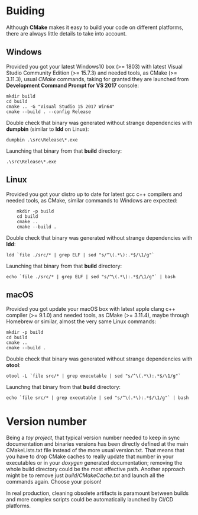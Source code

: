 # Buiding

Although **CMake** makes it easy to build your code on different platforms, there are always little details to take into account. 

## Windows

Provided you got your latest Windows10 box (>= 1803) with latest Visual Studio Community Edition (>= 15.7.3) and needed tools, as CMake (>= 3.11.3),
usual *CMake* commands, taking for granted they are launched from **Development Command Prompt for VS 2017** console:

	mkdir build
	cd build
	cmake .. -G "Visual Studio 15 2017 Win64"
	cmake --build . --config Release

Double check that binary was generated without strange dependencies with **dumpbin** (similar to **ldd** on Linux):

	dumpbin .\src\Release\*.exe

Launching that binary from that **build** directory:

	.\src\Release\*.exe

## Linux

Provided you got your distro up to date for latest gcc c++ compilers and needed tools, as CMake, similar commands to Windows are expected:

        mkdir -p build
        cd build
        cmake ..
        cmake --build .

Double check that binary was generated without strange dependencies with **ldd**:

	ldd `file ./src/* | grep ELF | sed "s/^\(.*\):.*$/\1/g"`

Launching that binary from that **build** directory:
	
	echo `file ./src/* | grep ELF | sed "s/^\(.*\):.*$/\1/g"` | bash

## macOS

Provided you got update your macOS box with latest apple clang c++ compiler (>= 9.1.0) and needed tools, as CMake (>= 3.11.4), maybe through Homebrew or similar, almost the very same Linux commands:

	mkdir -p build
	cd build
	cmake ..
	cmake --build .

Double check that binary was generated without strange dependencies with **otool**:

	otool -L `file src/* | grep executable | sed "s/^\(.*\):.*$/\1/g"`

Launchng that binary from that **build** directory:

	echo `file src/* | grep executable | sed "s/^\(.*\):.*$/\1/g"` | bash

# Version number

Being a *toy project*, that typical version number needed to keep in sync documentation and binaries versions has been directly defined at the main CMakeLists.txt file instead of the more usual version.txt.
That means that you have to drop CMake caches to really update that number in your executables or in your *doxygen* generated documentation; removing the whole build directory could be the most effective path. Another approach might be to remove just *build/CMakeCache.txt* and launch all the commands again. Choose your poison!

In real production, cleaning obsolete artifacts is paramount between builds and more complex scripts could be automatically launched by CI/CD platforms.
